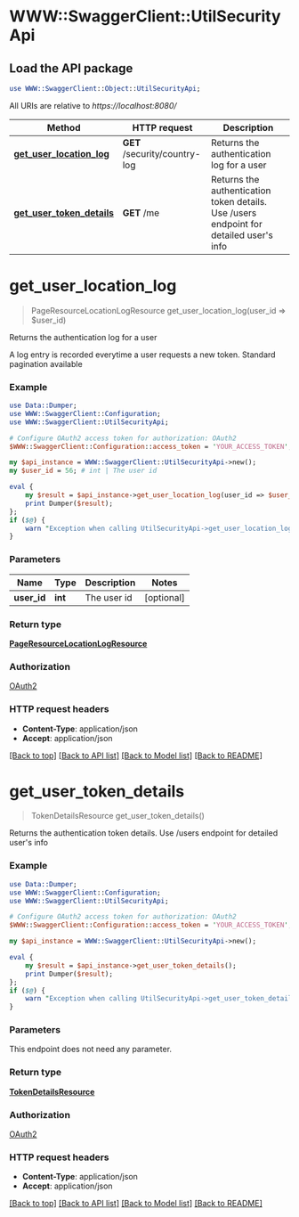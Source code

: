 # WWW::SwaggerClient::UtilSecurityApi

## Load the API package
```perl
use WWW::SwaggerClient::Object::UtilSecurityApi;
```

All URIs are relative to *https://localhost:8080/*

Method | HTTP request | Description
------------- | ------------- | -------------
[**get_user_location_log**](UtilSecurityApi.md#get_user_location_log) | **GET** /security/country-log | Returns the authentication log for a user
[**get_user_token_details**](UtilSecurityApi.md#get_user_token_details) | **GET** /me | Returns the authentication token details. Use /users endpoint for detailed user&#39;s info


# **get_user_location_log**
> PageResourceLocationLogResource get_user_location_log(user_id => $user_id)

Returns the authentication log for a user

A log entry is recorded everytime a user requests a new token. Standard pagination available

### Example 
```perl
use Data::Dumper;
use WWW::SwaggerClient::Configuration;
use WWW::SwaggerClient::UtilSecurityApi;

# Configure OAuth2 access token for authorization: OAuth2
$WWW::SwaggerClient::Configuration::access_token = 'YOUR_ACCESS_TOKEN';

my $api_instance = WWW::SwaggerClient::UtilSecurityApi->new();
my $user_id = 56; # int | The user id

eval { 
    my $result = $api_instance->get_user_location_log(user_id => $user_id);
    print Dumper($result);
};
if ($@) {
    warn "Exception when calling UtilSecurityApi->get_user_location_log: $@\n";
}
```

### Parameters

Name | Type | Description  | Notes
------------- | ------------- | ------------- | -------------
 **user_id** | **int**| The user id | [optional] 

### Return type

[**PageResourceLocationLogResource**](PageResourceLocationLogResource.md)

### Authorization

[OAuth2](../README.md#OAuth2)

### HTTP request headers

 - **Content-Type**: application/json
 - **Accept**: application/json

[[Back to top]](#) [[Back to API list]](../README.md#documentation-for-api-endpoints) [[Back to Model list]](../README.md#documentation-for-models) [[Back to README]](../README.md)

# **get_user_token_details**
> TokenDetailsResource get_user_token_details()

Returns the authentication token details. Use /users endpoint for detailed user's info

### Example 
```perl
use Data::Dumper;
use WWW::SwaggerClient::Configuration;
use WWW::SwaggerClient::UtilSecurityApi;

# Configure OAuth2 access token for authorization: OAuth2
$WWW::SwaggerClient::Configuration::access_token = 'YOUR_ACCESS_TOKEN';

my $api_instance = WWW::SwaggerClient::UtilSecurityApi->new();

eval { 
    my $result = $api_instance->get_user_token_details();
    print Dumper($result);
};
if ($@) {
    warn "Exception when calling UtilSecurityApi->get_user_token_details: $@\n";
}
```

### Parameters
This endpoint does not need any parameter.

### Return type

[**TokenDetailsResource**](TokenDetailsResource.md)

### Authorization

[OAuth2](../README.md#OAuth2)

### HTTP request headers

 - **Content-Type**: application/json
 - **Accept**: application/json

[[Back to top]](#) [[Back to API list]](../README.md#documentation-for-api-endpoints) [[Back to Model list]](../README.md#documentation-for-models) [[Back to README]](../README.md)

